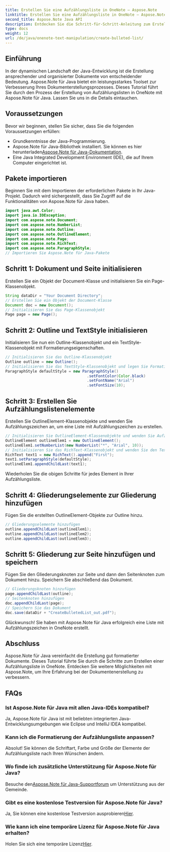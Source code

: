 ```yaml
---
title: Erstellen Sie eine Aufzählungsliste in OneNote – Aspose.Note
linktitle: Erstellen Sie eine Aufzählungsliste in OneNote – Aspose.Note
second_title: Aspose.Note Java API
description: Entdecken Sie die Schritt-für-Schritt-Anleitung zum Erstellen von Aufzählungslisten in OneNote mit Aspose.Note für Java. Erweitern Sie Ihre Dokumentenerstellung ganz einfach.
type: docs
weight: 12
url: /de/java/onenote-text-manipulation/create-bulleted-list/
---
```

## Einführung
In der dynamischen Landschaft der Java-Entwicklung ist die Erstellung ansprechender und organisierter Dokumente von entscheidender Bedeutung. Aspose.Note für Java bietet ein leistungsstarkes Toolset zur Verbesserung Ihres Dokumenterstellungsprozesses. Dieses Tutorial führt Sie durch den Prozess der Erstellung von Aufzählungslisten in OneNote mit Aspose.Note für Java. Lassen Sie uns in die Details eintauchen.
## Voraussetzungen
Bevor wir beginnen, stellen Sie sicher, dass Sie die folgenden Voraussetzungen erfüllen:
- Grundkenntnisse der Java-Programmierung.
-  Aspose.Note für Java-Bibliothek installiert. Sie können es hier herunterladen[Aspose.Note für Java-Dokumentation](https://reference.aspose.com/note/java/).
- Eine Java Integrated Development Environment (IDE), die auf Ihrem Computer eingerichtet ist.
## Pakete importieren
Beginnen Sie mit dem Importieren der erforderlichen Pakete in Ihr Java-Projekt. Dadurch wird sichergestellt, dass Sie Zugriff auf die Funktionalitäten von Aspose.Note für Java haben.
```java
import java.awt.Color;
import java.io.IOException;
import com.aspose.note.Document;
import com.aspose.note.NumberList;
import com.aspose.note.Outline;
import com.aspose.note.OutlineElement;
import com.aspose.note.Page;
import com.aspose.note.RichText;
import com.aspose.note.ParagraphStyle;
// Importieren Sie Aspose.Note für Java-Pakete
```
## Schritt 1: Dokument und Seite initialisieren
Erstellen Sie ein Objekt der Document-Klasse und initialisieren Sie ein Page-Klassenobjekt.
```java
String dataDir = "Your Document Directory";
// Erstellen Sie ein Objekt der Document-Klasse
Document doc = new Document();
// Initialisieren Sie das Page-Klassenobjekt
Page page = new Page();
```
## Schritt 2: Outline und TextStyle initialisieren
Initialisieren Sie nun ein Outline-Klassenobjekt und ein TextStyle-Klassenobjekt mit Formatierungseigenschaften.
```java
// Initialisieren Sie das Outline-Klassenobjekt
Outline outline = new Outline();
// Initialisieren Sie das TextStyle-Klassenobjekt und legen Sie Formatierungseigenschaften fest
ParagraphStyle defaultStyle = new ParagraphStyle()
                                    .setFontColor(Color.black)
                                    .setFontName("Arial")
                                    .setFontSize(10);
```
## Schritt 3: Erstellen Sie Aufzählungslistenelemente
Erstellen Sie OutlineElement-Klassenobjekte und wenden Sie Aufzählungszeichen an, um eine Liste mit Aufzählungszeichen zu erstellen.
```java
// Initialisieren Sie OutlineElement-Klassenobjekte und wenden Sie Aufzählungszeichen an
OutlineElement outlineElem1 = new OutlineElement();
outlineElem1.setNumberList(new NumberList("*", "Arial", 10));
// Initialisieren Sie das RichText-Klassenobjekt und wenden Sie den Textstil an
RichText text1 = new RichText().append("First");
text1.setParagraphStyle(defaultStyle);
outlineElem1.appendChildLast(text1);
```
Wiederholen Sie die obigen Schritte für jedes Element in Ihrer Aufzählungsliste.
## Schritt 4: Gliederungselemente zur Gliederung hinzufügen
Fügen Sie die erstellten OutlineElement-Objekte zur Outline hinzu.
```java
// Gliederungselemente hinzufügen
outline.appendChildLast(outlineElem1);
outline.appendChildLast(outlineElem2);
outline.appendChildLast(outlineElem3);
```
## Schritt 5: Gliederung zur Seite hinzufügen und speichern
Fügen Sie den Gliederungsknoten zur Seite und dann den Seitenknoten zum Dokument hinzu. Speichern Sie abschließend das Dokument.
```java
// Gliederungsknoten hinzufügen
page.appendChildLast(outline);
// Seitenknoten hinzufügen
doc.appendChildLast(page);
// Speichern Sie das Dokument
doc.save(dataDir + "CreateBulletedList_out.pdf");
```
Glückwunsch! Sie haben mit Aspose.Note für Java erfolgreich eine Liste mit Aufzählungszeichen in OneNote erstellt.
## Abschluss
Aspose.Note für Java vereinfacht die Erstellung gut formatierter Dokumente. Dieses Tutorial führte Sie durch die Schritte zum Erstellen einer Aufzählungsliste in OneNote. Entdecken Sie weitere Möglichkeiten mit Aspose.Note, um Ihre Erfahrung bei der Dokumentenerstellung zu verbessern.
## FAQs
### Ist Aspose.Note für Java mit allen Java-IDEs kompatibel?
Ja, Aspose.Note für Java ist mit beliebten integrierten Java-Entwicklungsumgebungen wie Eclipse und IntelliJ IDEA kompatibel.
### Kann ich die Formatierung der Aufzählungsliste anpassen?
Absolut! Sie können die Schriftart, Farbe und Größe der Elemente der Aufzählungsliste nach Ihren Wünschen ändern.
### Wo finde ich zusätzliche Unterstützung für Aspose.Note für Java?
 Besuche den[Aspose.Note für Java-Supportforum](https://forum.aspose.com/c/note/28) um Unterstützung aus der Gemeinde.
### Gibt es eine kostenlose Testversion für Aspose.Note für Java?
 Ja, Sie können eine kostenlose Testversion ausprobieren[Hier](https://releases.aspose.com/).
### Wie kann ich eine temporäre Lizenz für Aspose.Note für Java erhalten?
 Holen Sie sich eine temporäre Lizenz[Hier](https://purchase.aspose.com/temporary-license/).